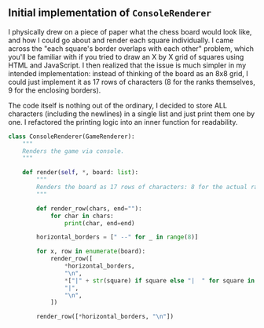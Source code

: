 ## Initial implementation of `ConsoleRenderer`

I physically drew on a piece of paper what the chess board would look like, and how I could go about and render each
square individually. I came across the "each square's border overlaps with each other" problem, which you'll be familiar
with if you tried to draw an X by X grid of squares using HTML and JavaScript. I then realized that the issue is much
simpler in my intended implementation: instead of thinking of the board as an 8x8 grid, I could just implement it as
17 rows of characters (8 for the ranks themselves, 9 for the enclosing borders).

The code itself is nothing out of the ordinary, I decided to store ALL characters (including the newlines) in a single
list and just print them one by one. I refactored the printing logic into an inner function for readability.

```python
class ConsoleRenderer(GameRenderer):
    """
    Renders the game via console.
    """

    def render(self, *, board: list):
        """
        Renders the board as 17 rows of characters: 8 for the actual ranks, 9 for the enclosing borders.
        """

        def render_row(chars, end=""):
            for char in chars:
                print(char, end=end)

        horizontal_borders = [" --" for _ in range(8)]

        for x, row in enumerate(board):
            render_row([
                *horizontal_borders,
                "\n",
                *["|" + str(square) if square else "|  " for square in row],
                "|",
                "\n",
            ])

        render_row([*horizontal_borders, "\n"])
```